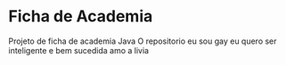 # Ficha de Academia
 Projeto de ficha de academia Java
 O repositorio
 eu sou gay
 eu quero ser inteligente e bem sucedida 
amo a livia